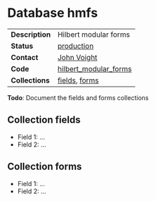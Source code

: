 # Database hmfs

| | |
|---|---|
|**Description**|Hilbert modular forms|
|**Status**|[production](http://www.lmfdb.org/ModularForm/GL2/TotallyReal/)|
|**Contact**|[John Voight](https://github.com/jvoight)|
|**Code**|[hilbert_modular_forms](https://github.com/LMFDB/lmfdb/tree/master/lmfdb/hilbert_modular_forms)|
|**Collections**|[fields](http://www.lmfdb.org/api/hmfs/fields), [forms](http://www.lmfdb.org/api/hmfs/forms)|

**Todo**: Document the fields and forms collections

## Collection fields
* Field 1: ...
* Field 2: ...

## Collection forms
* Field 1: ...
* Field 2: ...
